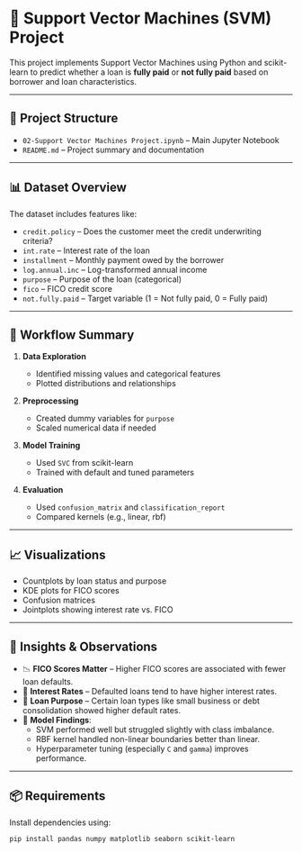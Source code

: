 # 🧠 Support Vector Machines (SVM) Project

This project implements Support Vector Machines using Python and scikit-learn to predict whether a loan is **fully paid** or **not fully paid** based on borrower and loan characteristics.

---

## 📂 Project Structure

- `02-Support Vector Machines Project.ipynb` – Main Jupyter Notebook
- `README.md` – Project summary and documentation

---

## 📊 Dataset Overview

The dataset includes features like:

- `credit.policy` – Does the customer meet the credit underwriting criteria?
- `int.rate` – Interest rate of the loan
- `installment` – Monthly payment owed by the borrower
- `log.annual.inc` – Log-transformed annual income
- `purpose` – Purpose of the loan (categorical)
- `fico` – FICO credit score
- `not.fully.paid` – Target variable (1 = Not fully paid, 0 = Fully paid)

---

## 🚀 Workflow Summary

1. **Data Exploration**
   - Identified missing values and categorical features
   - Plotted distributions and relationships

2. **Preprocessing**
   - Created dummy variables for `purpose`
   - Scaled numerical data if needed

3. **Model Training**
   - Used `SVC` from scikit-learn
   - Trained with default and tuned parameters

4. **Evaluation**
   - Used `confusion_matrix` and `classification_report`
   - Compared kernels (e.g., linear, rbf)

---

## 📈 Visualizations

- Countplots by loan status and purpose
- KDE plots for FICO scores
- Confusion matrices
- Jointplots showing interest rate vs. FICO

---

## 🧠 Insights & Observations

- 📉 **FICO Scores Matter** – Higher FICO scores are associated with fewer loan defaults.
- 💸 **Interest Rates** – Defaulted loans tend to have higher interest rates.
- 🎯 **Loan Purpose** – Certain loan types like small business or debt consolidation showed higher default rates.
- 🧪 **Model Findings**:
  - SVM performed well but struggled slightly with class imbalance.
  - RBF kernel handled non-linear boundaries better than linear.
  - Hyperparameter tuning (especially `C` and `gamma`) improves performance.

---

## 📦 Requirements

Install dependencies using:

```bash
pip install pandas numpy matplotlib seaborn scikit-learn
